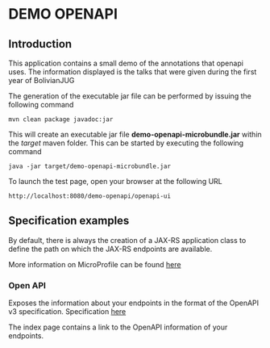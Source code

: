 # DEMO OPENAPI

## Introduction

This application contains a small demo of the annotations that openapi uses.
The information displayed is the talks that were given during the first year of BolivianJUG

The generation of the executable jar file can be performed by issuing the following command

    mvn clean package javadoc:jar

This will create an executable jar file **demo-openapi-microbundle.jar** within the _target_ maven folder. This can be started by executing the following command

    java -jar target/demo-openapi-microbundle.jar

To launch the test page, open your browser at the following URL

    http://localhost:8080/demo-openapi/openapi-ui

## Specification examples

By default, there is always the creation of a JAX-RS application class to define the path on which the JAX-RS endpoints are available.

More information on MicroProfile can be found [here](https://microprofile.io/)












### Open API

Exposes the information about your endpoints in the format of the OpenAPI v3 specification. Specification [here](https://microprofile.io/project/eclipse/microprofile-open-api)

The index page contains a link to the OpenAPI information of your endpoints.





